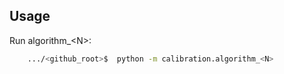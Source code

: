 ## Usage

Run algorithm_\<N>:
```bash
    .../<github_root>$  python -m calibration.algorithm_<N>
```